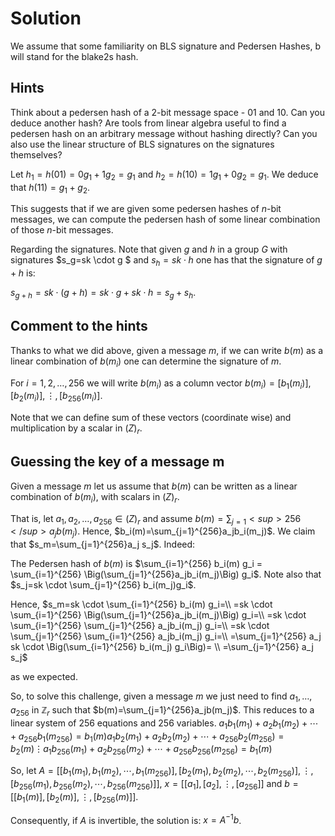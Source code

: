 # Solution

We assume that some familiarity on BLS signature and Pedersen Hashes, b will stand for the blake2s hash.

## Hints

Think about a pedersen hash of a 2-bit message space - 01 and 10. Can you deduce another hash? Are tools from linear algebra useful to find a pedersen hash on an arbitrary message without hashing directly? Can you also use the linear structure of BLS signatures on the signatures themselves?

Let $h_1=h(01)=0g_1 + 1g_2=g_1$ and $h_2=h(10)=1g_1 + 0g_2= g_1$. 
We deduce that $h(11)=g_1+g_2$.

This suggests that if we are given some pedersen hashes of $n$-bit messages, we can compute the pedersen hash of some linear combination of those $n$-bit messages.

Regarding the signatures. Note that given $g$ and $h$ in a group $G$ with signatures $s_g=sk \cdot g $ and $s_h=sk \cdot h$ one has that the signature of $g+h$ is:

$s_{g+h}=sk \cdot (g+h)=sk \cdot g + sk \cdot h = s_g+s_h$.

## Comment to the hints

Thanks to what we did above, given a message $m$, if we can write $b(m)$ as a linear combination of $b(m_i)$ one can determine the signature of $m$.

For $i=1,2,\ldots, 256$ we will write $b(m_i)$ as a column vector $b(m_i) = [b_1(m_i)], [b_2(m_i)], \vdots, [b_{256}(m_i)]$.

Note that we can define sum of these vectors (coordinate wise) and multiplication by a scalar in $\mathbb(Z)_r$.

## Guessing the key of a message m

Given a message $m$ let us assume that $b(m)$ can be written as a linear combination of $b(m_i)$, with scalars in $\mathbb(Z)_r$.

That is, let $a_1,a_2,\ldots,a_{256} \in \mathbb(Z)_r$ and assume $b(m)=\sum_{j=1}<sup>256</sup>a_jb(m_j)$. Hence, $b_i(m)=\sum_{j=1}^{256}a_jb_i(m_j)$. We claim that $s_m=\sum_{j=1}^{256}a_j s_j$. Indeed: 

The Pedersen hash of $b(m)$ is $\sum_{i=1}^{256} b_i(m) g_i = \sum_{i=1}^{256} \Big(\sum_{j=1}^{256}a_jb_i(m_j)\Big) g_i$.
Note also that $s_j=sk \cdot \sum_{j=1}^{256} b_i(m_j)g_i$.

Hence,
$s_m=sk \cdot \sum_{i=1}^{256} b_i(m) g_i=\\
    =sk \cdot \sum_{i=1}^{256} \Big(\sum_{j=1}^{256}a_jb_i(m_j)\Big) g_i=\\
    =sk \cdot \sum_{i=1}^{256} \sum_{j=1}^{256} a_jb_i(m_j) g_i=\\
    =sk \cdot \sum_{j=1}^{256} \sum_{i=1}^{256} a_jb_i(m_j) g_i=\\
    =\sum_{j=1}^{256} a_j sk \cdot \Big(\sum_{i=1}^{256} b_i(m_j) g_i\Big)= \\
    =\sum_{j=1}^{256} a_j s_j$

as we expected.

So, to solve this challenge, given a message $m$ we just need to find $a_1,\ldots, a_{256}$ in $\mathbb{Z}_r$ such that $b(m)=\sum_{j=1}^{256}a_jb(m_j)$. This reduces to a linear system of 256 equations and 256 variables.
$a_1b_1(m_1)+a_2b_1(m_2)+\cdots+ a_{256}b_1(m_{256})=b_1(m)
 a_1b_2(m_1)+a_2b_2(m_2)+\cdots+ a_{256}b_2(m_{256})=b_2(m)
 \vdots
 a_1b_{256}(m_1)+a_2b_{256}(m_2)+\cdots+ a_{256}b_{256}(m_{256})=b_1(m)$

So, let $A=[[b_1(m_1),b_1(m_2), \cdots, b_1(m_{256})], [b_2(m_1),b_2(m_2), \cdots, b_2(m_{256})],\vdots, [ b_{256}(m_1), b_{256}(m_2), \cdots, b_{256}(m_{256})]]$, $x=[[a_1],[a_2],\vdots, [a_{256}]]$ and $b=[[b_1(m)],[b_2(m)],\vdots, [b_{256}(m)]]$.

Consequently, if $A$ is invertible, the solution is: $x=A^{-1}b$.
